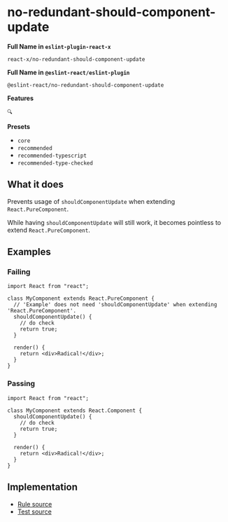 # no-redundant-should-component-update

**Full Name in `eslint-plugin-react-x`**

```plain copy
react-x/no-redundant-should-component-update
```

**Full Name in `@eslint-react/eslint-plugin`**

```plain copy
@eslint-react/no-redundant-should-component-update
```

**Features**

`🔍`

**Presets**

- `core`
- `recommended`
- `recommended-typescript`
- `recommended-type-checked`

## What it does

Prevents usage of `shouldComponentUpdate` when extending `React.PureComponent`.

While having `shouldComponentUpdate` will still work, it becomes pointless to extend `React.PureComponent`.

## Examples

### Failing

```tsx
import React from "react";

class MyComponent extends React.PureComponent {
  // 'Example' does not need 'shouldComponentUpdate' when extending 'React.PureComponent'.
  shouldComponentUpdate() {
    // do check
    return true;
  }

  render() {
    return <div>Radical!</div>;
  }
}
```

### Passing

```tsx
import React from "react";

class MyComponent extends React.Component {
  shouldComponentUpdate() {
    // do check
    return true;
  }

  render() {
    return <div>Radical!</div>;
  }
}
```

## Implementation

- [Rule source](https://github.com/rEl1cx/eslint-react/tree/main/packages/plugins/eslint-plugin-react-x/src/rules/no-redundant-should-component-update.ts)
- [Test source](https://github.com/rEl1cx/eslint-react/tree/main/packages/plugins/eslint-plugin-react-x/src/rules/no-redundant-should-component-update.spec.ts)

